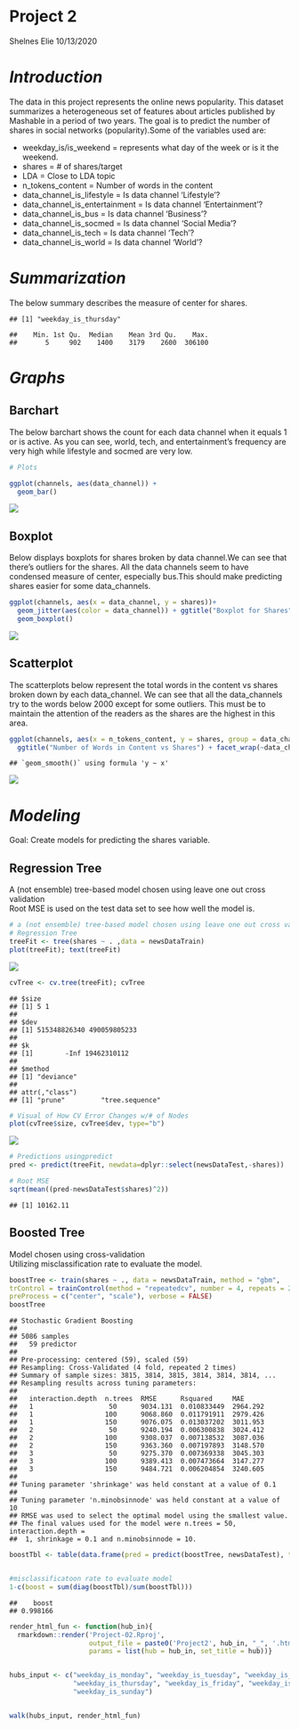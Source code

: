 Project 2
================
Shelnes Elie
10/13/2020

# *Introduction*

The data in this project represents the online news popularity. This
dataset summarizes a heterogeneous set of features about articles
published by Mashable in a period of two years. The goal is to predict
the number of shares in social networks (popularity).Some of the
variables used are:

  - weekday\_is/is\_weekend = represents what day of the week or is it
    the weekend.  
  - shares = \# of shares/target  
  - LDA = Close to LDA topic  
  - n\_tokens\_content = Number of words in the content  
  - data\_channel\_is\_lifestyle = Is data channel ‘Lifestyle’?  
  - data\_channel\_is\_entertainment = Is data channel
    ‘Entertainment’?  
  - data\_channel\_is\_bus = Is data channel ‘Business’?  
  - data\_channel\_is\_socmed = Is data channel ‘Social Media’?  
  - data\_channel\_is\_tech = Is data channel ‘Tech’?  
  - data\_channel\_is\_world = Is data channel ‘World’?

# *Summarization*

The below summary describes the measure of center for shares.

    ## [1] "weekday_is_thursday"

    ##    Min. 1st Qu.  Median    Mean 3rd Qu.    Max. 
    ##       5     902    1400    3179    2600  306100

# *Graphs*

## Barchart

The below barchart shows the count for each data channel when it equals
1 or is active. As you can see, world, tech, and entertainment’s
frequency are very high while lifestyle and socmed are very low.

``` r
# Plots

ggplot(channels, aes(data_channel)) +
  geom_bar()
```

![](Project02_files/figure-gfm/plot1-1.png)<!-- -->

## Boxplot

Below displays boxplots for shares broken by data channel.We can see
that there’s outliers for the shares. All the data channels seem to have
condensed measure of center, especially bus.This should make predicting
shares easier for some data\_channels.

``` r
ggplot(channels, aes(x = data_channel, y = shares))+ 
  geom_jitter(aes(color = data_channel)) + ggtitle("Boxplot for Shares") + 
  geom_boxplot() 
```

![](Project02_files/figure-gfm/plot2-1.png)<!-- -->

## Scatterplot

The scatterplots below represent the total words in the content vs
shares broken down by each data\_channel. We can see that all the
data\_channels try to the words below 2000 except for some outliers.
This must be to maintain the attention of the readers as the shares are
the highest in this area.

``` r
ggplot(channels, aes(x = n_tokens_content, y = shares, group = data_channel)) + geom_point(aes(color = data_channel)) + geom_smooth(method = 'lm', color = 'green') +
  ggtitle("Number of Words in Content vs Shares") + facet_wrap(~data_channel)
```

    ## `geom_smooth()` using formula 'y ~ x'

![](Project02_files/figure-gfm/plot3-1.png)<!-- -->

# *Modeling*

Goal: Create models for predicting the shares variable.

## Regression Tree

A (not ensemble) tree-based model chosen using leave one out cross
validation  
Root MSE is used on the test data set to see how well the model is.

``` r
# a (not ensemble) tree-based model chosen using leave one out cross validation
# Regression Tree
treeFit <- tree(shares ~ . ,data = newsDataTrain)
plot(treeFit); text(treeFit)
```

![](Project02_files/figure-gfm/regressiontree-1.png)<!-- -->

``` r
cvTree <- cv.tree(treeFit); cvTree
```

    ## $size
    ## [1] 5 1
    ## 
    ## $dev
    ## [1] 515348826340 490059805233
    ## 
    ## $k
    ## [1]        -Inf 19462310112
    ## 
    ## $method
    ## [1] "deviance"
    ## 
    ## attr(,"class")
    ## [1] "prune"         "tree.sequence"

``` r
# Visual of How CV Error Changes w/# of Nodes
plot(cvTree$size, cvTree$dev, type="b")
```

![](Project02_files/figure-gfm/regressiontree-2.png)<!-- -->

``` r
# Predictions usingpredict
pred <- predict(treeFit, newdata=dplyr::select(newsDataTest,-shares))

# Root MSE
sqrt(mean((pred-newsDataTest$shares)^2))
```

    ## [1] 10162.11

## Boosted Tree

Model chosen using cross-validation  
Utilizing misclassification rate to evaluate the model.

``` r
boostTree <- train(shares ~ ., data = newsDataTrain, method = "gbm",
trControl = trainControl(method = "repeatedcv", number = 4, repeats = 2),
preProcess = c("center", "scale"), verbose = FALSE)
boostTree
```

    ## Stochastic Gradient Boosting 
    ## 
    ## 5086 samples
    ##   59 predictor
    ## 
    ## Pre-processing: centered (59), scaled (59) 
    ## Resampling: Cross-Validated (4 fold, repeated 2 times) 
    ## Summary of sample sizes: 3815, 3814, 3815, 3814, 3814, 3814, ... 
    ## Resampling results across tuning parameters:
    ## 
    ##   interaction.depth  n.trees  RMSE      Rsquared     MAE     
    ##   1                   50      9034.131  0.010833449  2964.292
    ##   1                  100      9068.860  0.011791911  2979.426
    ##   1                  150      9076.075  0.013037202  3011.953
    ##   2                   50      9240.194  0.006300838  3024.412
    ##   2                  100      9308.037  0.007138532  3087.036
    ##   2                  150      9363.360  0.007197893  3148.570
    ##   3                   50      9275.370  0.007369338  3045.303
    ##   3                  100      9389.413  0.007473664  3147.277
    ##   3                  150      9484.721  0.006204854  3240.605
    ## 
    ## Tuning parameter 'shrinkage' was held constant at a value of 0.1
    ## 
    ## Tuning parameter 'n.minobsinnode' was held constant at a value of 10
    ## RMSE was used to select the optimal model using the smallest value.
    ## The final values used for the model were n.trees = 50, interaction.depth =
    ##  1, shrinkage = 0.1 and n.minobsinnode = 10.

``` r
boostTbl <- table(data.frame(pred = predict(boostTree, newsDataTest), true = newsDataTest$shares))


#misclassificatoon rate to evaluate model
1-c(boost = sum(diag(boostTbl)/sum(boostTbl)))
```

    ##    boost 
    ## 0.998166

``` r
render_html_fun <- function(hub_in){
  rmarkdown::render('Project-02.Rproj',
                    output_file = paste0('Project2', hub_in, "_", '.html'),
                    params = list(hub = hub_in, set_title = hub))}


hubs_input <- c("weekday_is_monday", "weekday_is_tuesday", "weekday_is_wednesday", 
                "weekday_is_thursday", "weekday_is_friday", "weekday_is_saturday", 
                "weekday_is_sunday")


walk(hubs_input, render_html_fun)
```
